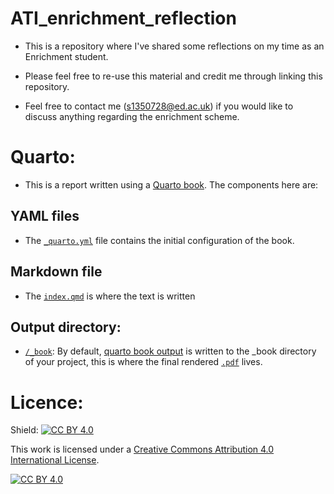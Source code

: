# ATI_enrichment_reflection
- This is a repository where I've shared some reflections on my time as an Enrichment student.

- Please feel free to re-use this material and credit me through linking this repository.

- Feel free to contact me (s1350728@ed.ac.uk) if you would like to discuss anything regarding the enrichment scheme.

# Quarto:

- This is a report written using a [Quarto book](https://quarto.org/docs/books/). The components here are:

## YAML files

- The [`_quarto.yml`](_quarto.yml) file contains the initial configuration of the book.

## Markdown file
- The [`index.qmd`](index.qmdl) is where the text is written

## Output directory:

- [`/_book`](/_book/): By default, [quarto book output](https://quarto.org/docs/books/book-output.html) is written to the _book directory of your project, this is where the final rendered [`.pdf`](/_book/3rd-Year-Report.pdf) lives.

# Licence:

Shield: [![CC BY 4.0][cc-by-shield]][cc-by]

This work is licensed under a
[Creative Commons Attribution 4.0 International License][cc-by].

[![CC BY 4.0][cc-by-image]][cc-by]

[cc-by]: http://creativecommons.org/licenses/by/4.0/
[cc-by-image]: https://i.creativecommons.org/l/by/4.0/88x31.png
[cc-by-shield]: https://img.shields.io/badge/License-CC%20BY%204.0-lightgrey.svg
